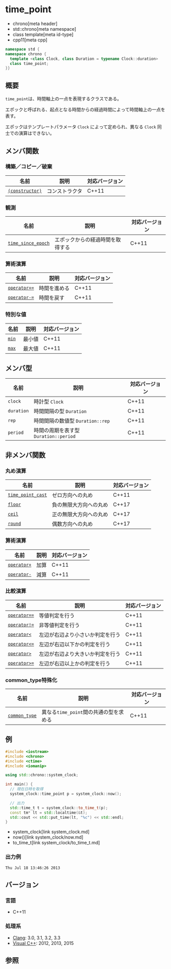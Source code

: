 # time_point
* chrono[meta header]
* std::chrono[meta namespace]
* class template[meta id-type]
* cpp11[meta cpp]

```cpp
namespace std {
namespace chrono {
  template <class Clock, class Duration = typename Clock::duration>
  class time_point;
}}
```

## 概要
`time_point`は、時間軸上の一点を表現するクラスである。

エポックと呼ばれる、起点となる時間からの経過時間によって時間軸上の一点を表す。

エポックはテンプレートパラメータ `Clock` によって定められ、異なる `Clock` 同士での演算はできない。

## メンバ関数

### 構築／コピー／破棄

| 名前                                          | 説明           | 対応バージョン |
|-----------------------------------------------|----------------|----------------|
| [`(constructor)`](time_point/op_constructor.md) | コンストラクタ | C++11          |


### 観測

| 名前                                                   | 説明                             | 対応バージョン |
|--------------------------------------------------------|----------------------------------|----------------|
| [`time_since_epoch`](time_point/time_since_epoch.md) | エポックからの経過時間を取得する | C++11          |


### 算術演算

| 名前                                            | 説明         | 対応バージョン |
|-------------------------------------------------|--------------|----------------|
| [`operator+=`](time_point/op_plus_assign.md)  | 時間を進める | C++11          |
| [`operator-=`](time_point/op_minus_assign.md) | 時間を戻す   | C++11          |


### 特別な値

| 名前                         | 説明   | 対応バージョン |
|------------------------------|--------|----------------|
| [`min`](time_point/min.md) | 最小値 | C++11          |
| [`max`](time_point/max.md) | 最大値 | C++11          |


## メンバ型

| 名前       | 説明                                  | 対応バージョン |
|------------|---------------------------------------|----------------|
| `clock`    | 時計型 `Clock`                        | C++11          |
| `duration` | 時間間隔の型 `Duration`               | C++11          |
| `rep`      | 時間間隔の数値型 `Duration::rep`      | C++11          |
| `period`   | 時間の周期を表す型 `Duration::period` | C++11          |


## 非メンバ関数
### 丸め演算

| 名前 | 説明 | 対応バージョン |
|----------------------------|------|-------|
| [`time_point_cast`](time_point_cast.md) | ゼロ方向への丸め | C++11 |
| [`floor`](time_point/floor.md)          | 負の無限大方向への丸め | C++17 |
| [`ceil`](time_point/ceil.md)            | 正の無限大方向への丸め | C++17 |
| [`round`](time_point/round.md)          | 偶数方向への丸め       | C++17 |

### 算術演算

| 名前 | 説明 | 対応バージョン |
|----------------------------|------|-------|
| [`operator+`](op_plus.md)  | 加算 | C++11 |
| [`operator-`](op_minus.md) | 減算 | C++11 |


### 比較演算

| 名前 | 説明 | 対応バージョン |
|------------------------------------------------|------|-------|
| [`operator==`](time_point/op_equal.md)         | 等値判定を行う | C++11 |
| [`operator!=`](time_point/op_not_equal.md)     | 非等値判定を行う | C++11 |
| [`operator<`](time_point/op_less.md)           | 左辺が右辺より小さいか判定を行う | C++11 |
| [`operator<=`](time_point/op_less_equal.md)    | 左辺が右辺以下かの判定を行う | C++11 |
| [`operator>`](time_point/op_greater.md)        | 左辺が右辺より大きいか判定を行う | C++11 |
| [`operator>=`](time_point/op_greater_equal.md) | 左辺が右辺以上かの判定を行う | C++11 |

### common_type特殊化

| 名前  | 説明               | 対応バージョン |
|-------|--------------------|----------------|
| [`common_type`](common_type.md)   | 異なる`time_point`間の共通の型を求める | C++11 |


## 例
```cpp example
#include <iostream>
#include <chrono>
#include <ctime>
#include <iomanip>

using std::chrono::system_clock;

int main() {
  // 現在日時を取得
  system_clock::time_point p = system_clock::now();

  // 出力
  std::time_t t = system_clock::to_time_t(p);
  const tm* lt = std::localtime(&t);
  std::cout << std::put_time(lt, "%c") << std::endl;
}
```
* system_clock[link system_clock.md]
* now()[link system_clock/now.md]
* to_time_t[link system_clock/to_time_t.md]

### 出力例
```
Thu Jul 18 13:46:26 2013
```

## バージョン
### 言語
- C++11

### 処理系
- [Clang](/implementation.md#clang): 3.0, 3.1, 3.2, 3.3
- [Visual C++](/implementation.md#visual_cpp): 2012, 2013, 2015

## 参照


